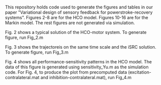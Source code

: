 This repository holds code used to generate the figures and tables in our paper "Variational design of sensory feedback for powerstroke-recovery systems". Figures 2-8 are for the HCO model. Figures 10-16 are for the Markin model. The rest figures are not generated via simulation.

Fig. 2 shows a typical solution of the HCO-motor system. To generate figure, run Fig_2.m

Fig. 3 shows the trajectoreis on the same time scale and the iSRC solution. To generate figure, run Fig_3.m

Fig. 4 shows all performance-sensitivity patterns in the HCO model. The data of this figure is generated using sensitivity_Yu.m as the simulation code. For Fig. 4, to produce the plot from precomputed data (excitation-contralateral.mat and inhibition-contralateral.mat), run Fig_4.m


